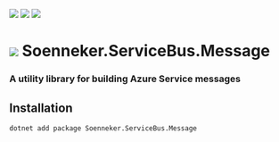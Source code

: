 [![](https://img.shields.io/nuget/v/Soenneker.ServiceBus.Message.svg?style=for-the-badge)](https://www.nuget.org/packages/Soenneker.ServiceBus.Message/)
[![](https://img.shields.io/github/actions/workflow/status/soenneker/soenneker.servicebus.message/publish-package.yml?style=for-the-badge)](https://github.com/soenneker/soenneker.servicebus.message/actions/workflows/publish-package.yml)
[![](https://img.shields.io/nuget/dt/Soenneker.ServiceBus.Message.svg?style=for-the-badge)](https://www.nuget.org/packages/Soenneker.ServiceBus.Message/)

# ![](https://user-images.githubusercontent.com/4441470/224455560-91ed3ee7-f510-4041-a8d2-3fc093025112.png) Soenneker.ServiceBus.Message
### A utility library for building Azure Service messages

## Installation

```
dotnet add package Soenneker.ServiceBus.Message
```
